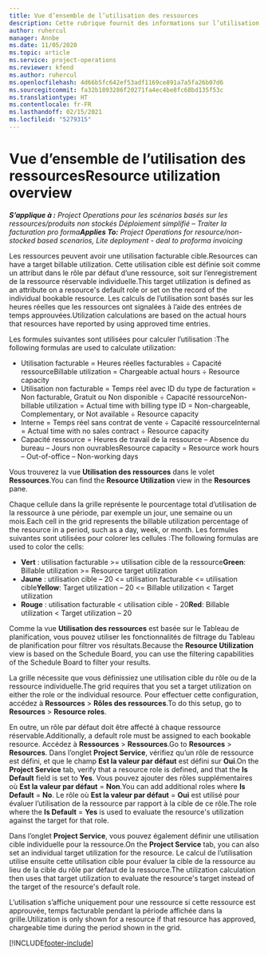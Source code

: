 ```yaml
---
title: Vue d’ensemble de l’utilisation des ressources
description: Cette rubrique fournit des informations sur l’utilisation des ressources dans Project Operations.
author: ruhercul
manager: Annbe
ms.date: 11/05/2020
ms.topic: article
ms.service: project-operations
ms.reviewer: kfend
ms.author: ruhercul
ms.openlocfilehash: 4d66b5fc642ef53adf1169ce891a7a5fa26b07d6
ms.sourcegitcommit: fa32b1893286f20271fa4ec4be8fc68bd135f53c
ms.translationtype: HT
ms.contentlocale: fr-FR
ms.lasthandoff: 02/15/2021
ms.locfileid: "5279315"
---
```

# <a name="resource-utilization-overview"></a><span data-ttu-id="11dc0-103">Vue d’ensemble de l’utilisation des ressources</span><span class="sxs-lookup"><span data-stu-id="11dc0-103">Resource utilization overview</span></span>

<span data-ttu-id="11dc0-104">_**S’applique à :** Project Operations pour les scénarios basés sur les ressources/produits non stockés Déploiement simplifié – Traiter la facturation pro forma_</span><span class="sxs-lookup"><span data-stu-id="11dc0-104">_**Applies To:** Project Operations for resource/non-stocked based scenarios, Lite deployment - deal to proforma invoicing_</span></span>

<span data-ttu-id="11dc0-105">Les ressources peuvent avoir une utilisation facturable cible.</span><span class="sxs-lookup"><span data-stu-id="11dc0-105">Resources can have a target billable utilization.</span></span> <span data-ttu-id="11dc0-106">Cette utilisation cible est définie soit comme un attribut dans le rôle par défaut d’une ressource, soit sur l’enregistrement de la ressource réservable individuelle.</span><span class="sxs-lookup"><span data-stu-id="11dc0-106">This target utilization is defined as an attribute on a resource's default role or set on the record of the individual bookable resource.</span></span> <span data-ttu-id="11dc0-107">Les calculs de l’utilisation sont basés sur les heures réelles que les ressources ont signalées à l’aide des entrées de temps approuvées.</span><span class="sxs-lookup"><span data-stu-id="11dc0-107">Utilization calculations are based on the actual hours that resources have reported by using approved time entries.</span></span>

<span data-ttu-id="11dc0-108">Les formules suivantes sont utilisées pour calculer l’utilisation :</span><span class="sxs-lookup"><span data-stu-id="11dc0-108">The following formulas are used to calculate utilization:</span></span>

  - <span data-ttu-id="11dc0-109">Utilisation facturable = Heures réelles facturables ÷ Capacité ressource</span><span class="sxs-lookup"><span data-stu-id="11dc0-109">Billable utilization = Chargeable actual hours ÷ Resource capacity</span></span>
  - <span data-ttu-id="11dc0-110">Utilisation non facturable = Temps réel avec ID du type de facturation = Non facturable, Gratuit ou Non disponible ÷ Capacité ressource</span><span class="sxs-lookup"><span data-stu-id="11dc0-110">Non-billable utilization = Actual time with billing type ID = Non-chargeable, Complementary, or Not available ÷ Resource capacity</span></span>
  - <span data-ttu-id="11dc0-111">Interne = Temps réel sans contrat de vente ÷ Capacité ressource</span><span class="sxs-lookup"><span data-stu-id="11dc0-111">Internal = Actual time with no sales contract ÷ Resource capacity</span></span>
  - <span data-ttu-id="11dc0-112">Capacité ressource = Heures de travail de la ressource – Absence du bureau – Jours non ouvrables</span><span class="sxs-lookup"><span data-stu-id="11dc0-112">Resource capacity = Resource work hours – Out-of-office – Non-working days</span></span>

<span data-ttu-id="11dc0-113">Vous trouverez la vue **Utilisation des ressources** dans le volet **Ressources**.</span><span class="sxs-lookup"><span data-stu-id="11dc0-113">You can find the **Resource Utilization** view in the **Resources** pane.</span></span>

<span data-ttu-id="11dc0-114">Chaque cellule dans la grille représente le pourcentage total d’utilisation de la ressource à une période, par exemple un jour, une semaine ou un mois.</span><span class="sxs-lookup"><span data-stu-id="11dc0-114">Each cell in the grid represents the billable utilization percentage of the resource in a period, such as a day, week, or month.</span></span> <span data-ttu-id="11dc0-115">Les formules suivantes sont utilisées pour colorer les cellules :</span><span class="sxs-lookup"><span data-stu-id="11dc0-115">The following formulas are used to color the cells:</span></span>

  - <span data-ttu-id="11dc0-116">**Vert** : utilisation facturable >= utilisation cible de la ressource</span><span class="sxs-lookup"><span data-stu-id="11dc0-116">**Green**: Billable utilization >= Resource target utilization</span></span>
  - <span data-ttu-id="11dc0-117">**Jaune** : utilisation cible – 20 <= utilisation facturable <= utilisation cible</span><span class="sxs-lookup"><span data-stu-id="11dc0-117">**Yellow**: Target utilization – 20 <= Billable utilization < Target utilization</span></span>
  - <span data-ttu-id="11dc0-118">**Rouge** : utilisation facturable < utilisation cible - 20</span><span class="sxs-lookup"><span data-stu-id="11dc0-118">**Red**: Billable utilization < Target utilization – 20</span></span>

<span data-ttu-id="11dc0-119">Comme la vue **Utilisation des ressources** est basée sur le Tableau de planification, vous pouvez utiliser les fonctionnalités de filtrage du Tableau de planification pour filtrer vos résultats.</span><span class="sxs-lookup"><span data-stu-id="11dc0-119">Because the **Resource Utilization** view is based on the Schedule Board, you can use the filtering capabilities of the Schedule Board to filter your results.</span></span>

<span data-ttu-id="11dc0-120">La grille nécessite que vous définissiez une utilisation cible du rôle ou de la ressource individuelle.</span><span class="sxs-lookup"><span data-stu-id="11dc0-120">The grid requires that you set a target utilization on either the role or the individual resource.</span></span> <span data-ttu-id="11dc0-121">Pour effectuer cette configuration, accédez à **Ressources** > **Rôles des ressources**.</span><span class="sxs-lookup"><span data-stu-id="11dc0-121">To do this setup, go to **Resources** > **Resource roles**.</span></span>

<span data-ttu-id="11dc0-122">En outre, un rôle par défaut doit être affecté à chaque ressource réservable.</span><span class="sxs-lookup"><span data-stu-id="11dc0-122">Additionally, a default role must be assigned to each bookable resource.</span></span> <span data-ttu-id="11dc0-123">Accédez à **Ressources** > **Ressources**.</span><span class="sxs-lookup"><span data-stu-id="11dc0-123">Go to **Resources** > **Resources**.</span></span> <span data-ttu-id="11dc0-124">Dans l’onglet **Project Service**, vérifiez qu’un rôle de ressource est défini, et que le champ **Est la valeur par défaut** est défini sur **Oui**.</span><span class="sxs-lookup"><span data-stu-id="11dc0-124">On the **Project Service** tab, verify that a resource role is defined, and that the **Is Default** field is set to **Yes**.</span></span> <span data-ttu-id="11dc0-125">Vous pouvez ajouter des rôles supplémentaires où **Est la valeur par défaut** = **Non**.</span><span class="sxs-lookup"><span data-stu-id="11dc0-125">You can add additional roles where **Is Default** = **No**.</span></span> <span data-ttu-id="11dc0-126">Le rôle où **Est la valeur par défaut** = **Oui** est utilisé pour évaluer l’utilisation de la ressource par rapport à la cible de ce rôle.</span><span class="sxs-lookup"><span data-stu-id="11dc0-126">The role where the **Is Default** = **Yes** is used to evaluate the resource's utilization against the target for that role.</span></span>

<span data-ttu-id="11dc0-127">Dans l’onglet **Project Service**, vous pouvez également définir une utilisation cible individuelle pour la ressource.</span><span class="sxs-lookup"><span data-stu-id="11dc0-127">On the **Project Service** tab, you can also set an individual target utilization for the resource.</span></span> <span data-ttu-id="11dc0-128">Le calcul de l’utilisation utilise ensuite cette utilisation cible pour évaluer la cible de la ressource au lieu de la cible du rôle par défaut de la ressource.</span><span class="sxs-lookup"><span data-stu-id="11dc0-128">The utilization calculation then uses that target utilization to evaluate the resource's target instead of the target of the resource's default role.</span></span>

<span data-ttu-id="11dc0-129">L’utilisation s’affiche uniquement pour une ressource si cette ressource est approuvée, temps facturable pendant la période affichée dans la grille.</span><span class="sxs-lookup"><span data-stu-id="11dc0-129">Utilization is only shown for a resource if that resource has approved, chargeable time during the period shown in the grid.</span></span>


[!INCLUDE[footer-include](../includes/footer-banner.md)]